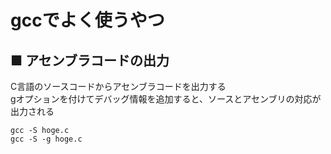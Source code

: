 # gccでよく使うやつ
## ■ アセンブラコードの出力
C言語のソースコードからアセンブラコードを出力する  
gオプションを付けてデバッグ情報を追加すると、ソースとアセンブリの対応が出力される
```
gcc -S hoge.c
gcc -S -g hoge.c
```
